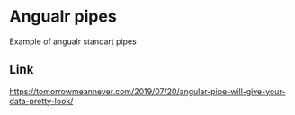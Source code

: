 # Angualr pipes

Example of angualr standart pipes

## Link

https://tomorrowmeannever.com/2019/07/20/angular-pipe-will-give-your-data-pretty-look/
